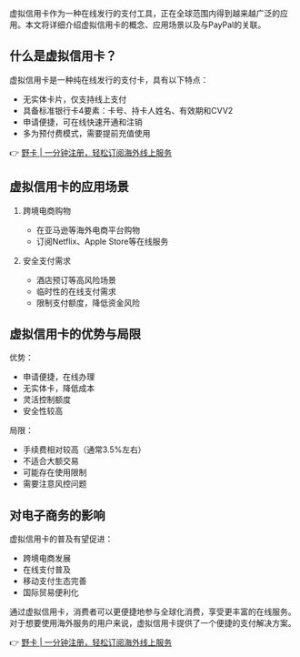 虚拟信用卡作为一种在线发行的支付工具，正在全球范围内得到越来越广泛的应用。本文将详细介绍虚拟信用卡的概念、应用场景以及与PayPal的关联。

## 什么是虚拟信用卡？

虚拟信用卡是一种纯在线发行的支付卡，具有以下特点：

- 无实体卡片，仅支持线上支付
- 具备标准银行卡4要素：卡号、持卡人姓名、有效期和CVV2
- 申请便捷，可在线快速开通和注销
- 多为预付费模式，需要提前充值使用

👉 [野卡 | 一分钟注册，轻松订阅海外线上服务](https://bit.ly/bewildcard)

## 虚拟信用卡的应用场景

1. 跨境电商购物
   - 在亚马逊等海外电商平台购物
   - 订阅Netflix、Apple Store等在线服务

2. 安全支付需求
   - 酒店预订等高风险场景
   - 临时性的在线支付需求
   - 限制支付额度，降低资金风险

## 虚拟信用卡的优势与局限

优势：
- 申请便捷，在线办理
- 无实体卡，降低成本
- 灵活控制额度
- 安全性较高

局限：
- 手续费相对较高（通常3.5%左右）
- 不适合大额交易
- 可能存在使用限制
- 需要注意风控问题

## 对电子商务的影响

虚拟信用卡的普及有望促进：
- 跨境电商发展
- 在线支付普及
- 移动支付生态完善
- 国际贸易便利化

通过虚拟信用卡，消费者可以更便捷地参与全球化消费，享受更丰富的在线服务。对于想要使用海外服务的用户来说，虚拟信用卡提供了一个便捷的支付解决方案。

👉 [野卡 | 一分钟注册，轻松订阅海外线上服务](https://bit.ly/bewildcard)